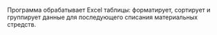 Программа обрабатывает Excel таблицы: форматирует, сортирует и группирует данные для последующего списания материальных стредств. 

